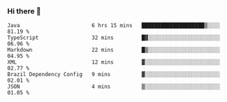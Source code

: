 ### Hi there 👋

<!--START_SECTION:waka-->

```text
Java                       6 hrs 15 mins   ████████████████████▒░░░░   81.19 %
TypeScript                 32 mins         █▓░░░░░░░░░░░░░░░░░░░░░░░   06.96 %
Markdown                   22 mins         █▒░░░░░░░░░░░░░░░░░░░░░░░   04.95 %
XML                        12 mins         ▓░░░░░░░░░░░░░░░░░░░░░░░░   02.77 %
Brazil Dependency Config   9 mins          ▓░░░░░░░░░░░░░░░░░░░░░░░░   02.01 %
JSON                       4 mins          ▒░░░░░░░░░░░░░░░░░░░░░░░░   01.05 %
```

<!--END_SECTION:waka-->

<!--
**jerry-shao/jerry-shao** is a ✨ _special_ ✨ repository because its `README.md` (this file) appears on your GitHub profile.

Here are some ideas to get you started:

- 🔭 I’m currently working on ...
- 🌱 I’m currently learning ...
- 👯 I’m looking to collaborate on ...
- 🤔 I’m looking for help with ...
- 💬 Ask me about ...
- 📫 How to reach me: ...
- 😄 Pronouns: ...
- ⚡ Fun fact: ...
-->
